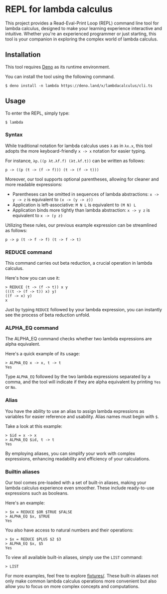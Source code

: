 # REPL for lambda calculus

This project provides a Read-Eval-Print Loop (REPL) command line tool for lambda
calculus, designed to make your learning experience interactive and intuitive.
Whether you're an experienced programmer or just starting, this tool is your
companion in exploring the complex world of lambda calculus.

## Installation

This tool requires [Deno](https://deno.land/) as its runtime environment.

You can install the tool using the following command.

```
$ deno install -n lambda https://deno.land/x/lambdacalculus/cli.ts
```

## Usage

To enter the REPL, simply type:

```
$ lambda
```

### Syntax

While traditional notation for lambda calculus uses `λ` as in `λx.x`, this tool
adopts the more keyboard-friendly `x -> x` notation for easier typing.

For instance, `λp.((p λt.λf.f) (λt.λf.t))` can be written as follows:

```
p -> ((p (t -> (f -> f))) (t -> (f -> t)))
```

Moreover, our tool supports optional parentheses, allowing for cleaner and more
readable expressions:

- Parentheses can be omitted in sequences of lambda abstractions: `x -> y -> z`
  is equivalent to `(x -> (y -> z))`
- Application is left-associative: `M N L` is equivalent to `(M N) L`
- Application binds more tightly than lambda abstraction: `x -> y z` is
  equivalent to `x -> (y z)`

Utilizing these rules, our previous example expression can be streamlined as
follows:

```
p -> p (t -> f -> f) (t -> f -> t)
```

### REDUCE command

This command carries out beta reduction, a crucial operation in lambda calculus.

Here's how you can use it:

```
> REDUCE (t -> (f -> t)) x y
(((t -> (f -> t)) x) y)
((f -> x) y)
x
```

Just by typing `REDUCE` followed by your lambda expression, you can instantly
see the process of beta reduction unfold.

### ALPHA_EQ command

The ALPHA_EQ command checks whether two lambda expressions are alpha equivalent.

Here's a quick example of its usage:

```
> ALPHA_EQ x -> x, t -> t
Yes
```

Type `ALPHA_EQ` followed by the two lambda expressions separated by a comma, and
the tool will indicate if they are alpha equivalent by printing `Yes` or `No`.

### Alias

You have the ability to use an alias to assign lambda expressions as variables
for easier reference and usability. Alias names must begin with `$`.

Take a look at this example:

```
> $id = x -> x
> ALPHA_EQ $id, t -> t
Yes
```

By employing aliases, you can simplify your work with complex expressions,
enhancing readability and efficiency of your calculations.

### Builtin aliases

Our tool comes pre-loaded with a set of built-in aliases, making your lambda
calculus experience even smoother. These include ready-to-use expressions such
as booleans.

Here's an example:

```
> $x = REDUCE $OR $TRUE $FALSE
> ALPHA_EQ $x, $TRUE
Yes
```

You also have access to natural numbers and their operations:

```
> $x = REDUCE $PLUS $2 $3
> ALPHA_EQ $x, $5
Yes
```

To view all available built-in aliases, simply use the `LIST` command:

```
> LIST
```

For more examples, feel free to explore [fixtures/](https://github.com/FujiHaruka/lambda-calculus/tree/main/fixtures). These built-in
aliases not only make common lambda calculus operations more convenient but also
allow you to focus on more complex concepts and computations.
